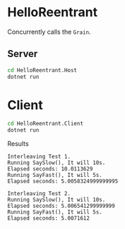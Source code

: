 # HelloReentrant

Concurrently calls the `Grain`.

## Server

```bash
cd HelloReentrant.Host
dotnet run
```

# Client

```bash
cd HelloReentrant.Client
dotnet run
```

Results
```
Interleaving Test 1.
Running SaySlow(), It will 10s.
Elapsed seconds: 10.0113629
Running SayFast(), It will 5s.
Elapsed seconds: 5.0058324999999995

Interleaving Test 2.
Running SaySlow(), It will 10s.
Elapsed seconds: 5.006541299999999
Running SayFast(), It will 5s.
Elapsed seconds: 5.0071612
```